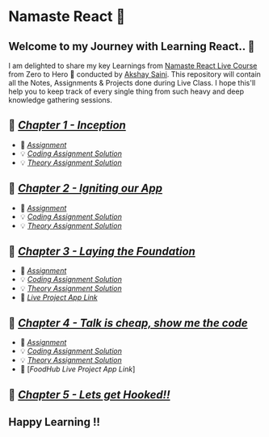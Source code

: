 #  Namaste React 🙏

## Welcome to my Journey with Learning React.. 🙂

I am delighted to share my key Learnings from [Namaste React Live Course](https://learn.namastedev.com/courses/namaste-react-live) from Zero to Hero 🚀 conducted by [Akshay Saini](https://www.linkedin.com/in/akshaymarch7/).
This repository will contain all the Notes, Assignments & Projects done during Live Class. I hope this'll help you to keep track of every single thing from such heavy and deep knowledge gathering sessions.

## 📕 [_Chapter 1 - Inception_](./Chapter1-Inception)
-  📍  [_Assignment_](./Chapter1-Inception/Assignment.md)
-  💡 [_Coding Assignment Solution_](./Chapter1-Inception/Coding)
-  💡 [_Theory Assignment Solution_](./Chapter1-Inception/Theory)

## 📕 [_Chapter 2 - Igniting our App_](./Chapter2-Igniting_Our_App)
-  📍  [_Assignment_](./Chapter2-Igniting_Our_App/Assignment.md)
-  💡 [_Coding Assignment Solution_](./Chapter2-Igniting_Our_App/Coding)
-  💡 [_Theory Assignment Solution_](./Chapter2-Igniting_Our_App/Theory)

## 📕 [_Chapter 3 - Laying the Foundation_](./Chapter3-Laying_The_Foundation)
-  📍  [_Assignment_](./Chapter3-Laying_The_Foundation/Assignment.md)
-  💡 [_Coding Assignment Solution_](./Chapter3-Laying_The_Foundation/Coding)
-  💡 [_Theory Assignment Solution_](./Chapter3-Laying_The_Foundation/Theory)
-  🚀 [_Live Project App Link_](https://eloquent-piroshki-b69494.netlify.app/)

## 📕 [_Chapter 4 - Talk is cheap, show me the code_](./Chapter4%20-%20Talk%20is%20Cheap%2Cshow%20me%20the%20code)
-  📍  [_Assignment_](./Chapter4%20-%20Talk%20is%20Cheap%2Cshow%20me%20the%20code/Assignment.md)
-  💡 [_Coding Assignment Solution_](./Chapter4%20-%20Talk%20is%20Cheap%2Cshow%20me%20the%20code/Coding)
-  💡 [_Theory Assignment Solution_](./Chapter4%20-%20Talk%20is%20Cheap%2Cshow%20me%20the%20code/Theory/Session%204%20Theory.md)
-  🚀 [_FoodHub Live Project App Link_]

## 📕 [_Chapter 5 - Lets get Hooked!!_](./)


## Happy Learning !!
